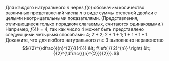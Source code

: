 Для каждого натурального $n$  через $f\left( n \right)$  обозначим количество различных представлений числа $n$ в виде суммы степеней двойки с целыми неотрицательными показателями. (Представления, отличающиеся только порядком слагаемых, считаются одинаковыми.) Например, $f\left( 4 \right)=4$, так как число 4 может быть представлено следующими четырьмя способами: $4$; $2+2$; $2+1+1$; $1+1+1+1$. Докажите, что для любого натурального $n\ge 3$ выполнено неравенство $${{2}^{\dfrac{{{n}^{2}}}{4}}} &lt; f\left( {{2}^{n}} \right) &lt; {{2}^{\dfrac{{{n}^{2}}}{2}}}.$$